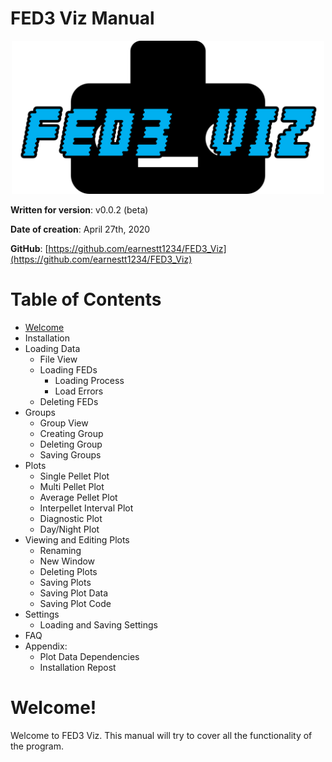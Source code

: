 # FED3 Viz Manual



<p align="center">
	<img src="img/fedviz_textlogo.png" width="500">
</p>



**Written for version**: v0.0.2 (beta)

**Date of creation**: April 27th, 2020

**GitHub**: [https://github.com/earnestt1234/FED3_Viz](https://github.com/earnestt1234/FED3_Viz)

<div style="page-break-after: always; break-after: page;"></div> 

# Table of Contents

- [Welcome](#welcome)
- Installation
- Loading Data
  - File View
  - Loading FEDs
    - Loading Process
    - Load Errors
  - Deleting FEDs
- Groups
  - Group View
  - Creating Group
  - Deleting Group
  - Saving Groups
- Plots
  - Single Pellet Plot
  - Multi Pellet Plot
  - Average Pellet Plot
  - Interpellet Interval Plot
  - Diagnostic Plot
  - Day/Night Plot
- Viewing and Editing Plots
  - Renaming
  - New Window
  - Deleting Plots
  - Saving Plots
  - Saving Plot Data
  - Saving Plot Code
- Settings
  - Loading and Saving Settings
- FAQ
- Appendix:
  - Plot Data Dependencies
  - Installation Repost

  

<div style="page-break-after: always; break-after: page;"></div> 

# Welcome!

Welcome to FED3 Viz.  This manual will try to cover all the functionality of the program.  